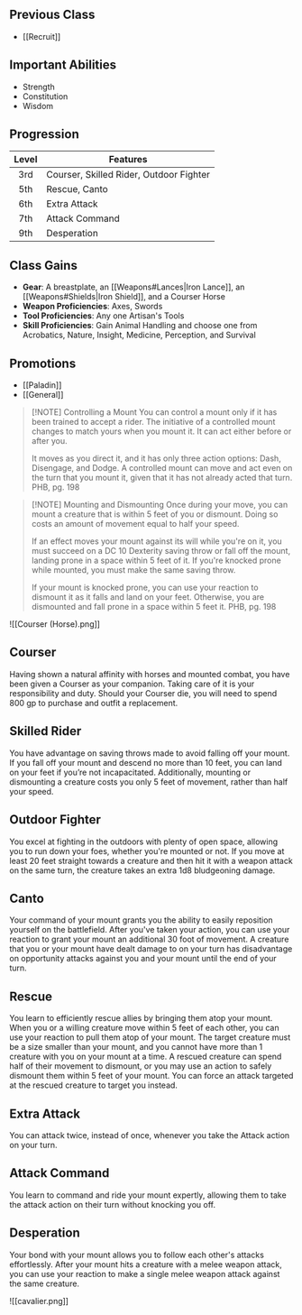 ## Previous Class
- [[Recruit]]
## Important Abilities
- Strength
- Constitution
- Wisdom
## Progression
| Level | Features                                |
| :---: | --------------------------------------- |
|  3rd  | Courser, Skilled Rider, Outdoor Fighter |
|  5th  | Rescue, Canto                           |
|  6th  | Extra Attack                            |
|  7th  | Attack Command                          |
|  9th  | Desperation                             |
## Class Gains
- **Gear**: A breastplate, an [[Weapons#Lances|Iron Lance]], an [[Weapons#Shields|Iron Shield]], and a Courser Horse
- **Weapon Proficiencies**: Axes, Swords
- **Tool Proficiencies**: Any one Artisan's Tools
- **Skill Proficiencies**: Gain Animal Handling and choose one from Acrobatics, Nature, Insight, Medicine, Perception, and Survival
## Promotions
- [[Paladin]]
- [[General]]

> [!NOTE] Controlling a Mount
> You can control a mount only if it has been trained to accept a rider. The initiative of a controlled mount changes to match yours when you mount it. It can act either before or after you.
> 
> It moves as you direct it, and it has only three action options: Dash, Disengage, and Dodge. A controlled mount can move and act even on the turn that you mount it, given that it has not already acted that turn.
> PHB, pg. 198

> [!NOTE] Mounting and Dismounting
> Once during your move, you can mount a creature that is within 5 feet of you or dismount. Doing so costs an amount of movement equal to half your speed.
> 
> If an effect moves your mount against its will while you're on it, you must succeed on a DC 10 Dexterity saving throw or fall off the mount, landing prone in a space within 5 feet of it. If you're knocked prone while mounted, you must make the same saving throw.
> 
> If your mount is knocked prone, you can use your reaction to dismount it as it falls and land on your feet. Otherwise, you are dismounted and fall prone in a space within 5 feet it.
> PHB, pg. 198

![[Courser (Horse).png]]

## Courser
Having shown a natural affinity with horses and mounted combat, you have been given a Courser as your companion. Taking care of it is your responsibility and duty. Should your Courser die, you will need to spend 800 gp to purchase and outfit a replacement.
## Skilled Rider
You have advantage on saving throws made to avoid falling off your mount. If you fall off your mount and descend no more than 10 feet, you can land on your feet if you’re not incapacitated.
Additionally, mounting or dismounting a creature costs you only 5 feet of movement, rather than half your speed.
## Outdoor Fighter
You excel at fighting in the outdoors with plenty of open space, allowing you to run down your foes, whether you're mounted or not. 
If you move at least 20 feet straight towards a creature and then hit it with a weapon attack on the same turn, the creature takes an extra 1d8 bludgeoning damage.
## Canto
Your command of your mount grants you the ability to easily reposition yourself on the battlefield.
After you've taken your action, you can use your reaction to grant your mount an additional 30 foot of movement. A creature that you or your mount have dealt damage to on your turn has disadvantage on opportunity attacks against you and your mount until the end of your turn.
## Rescue
You learn to efficiently rescue allies by bringing them atop your mount. When you or a willing creature move within 5 feet of each other, you can use your reaction to pull them atop of your mount. The target creature must be a size smaller than your mount, and you cannot have more than 1 creature with you on your mount at a time.
A rescued creature can spend half of their movement to dismount, or you may use an action to safely dismount them within 5 feet of your mount. You can force an attack targeted at the rescued creature to target you instead.
## Extra Attack
You can attack twice, instead of once, whenever you take the Attack action on your turn.
## Attack Command
You learn to command and ride your mount expertly, allowing them to take the attack action on their turn without knocking you off.
## Desperation
Your bond with your mount allows you to follow each other's attacks effortlessly.
After your mount hits a creature with a melee weapon attack, you can use your reaction to make a single melee weapon attack against the same creature.

![[cavalier.png]]